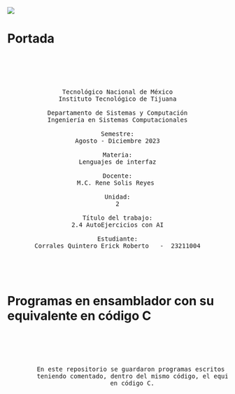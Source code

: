 ![](https://s3.amazonaws.com/videos.pentesteracademy.com/videos/badges/low/arm-assembly.png)

# Portada
<pre>

	<p align=center>

Tecnológico Nacional de México
Instituto Tecnológico de Tijuana

Departamento de Sistemas y Computación
Ingeniería en Sistemas Computacionales

Semestre:
Agosto - Diciembre 2023

Materia:
Lenguajes de interfaz

Docente:
M.C. Rene Solis Reyes 

Unidad:
2

Título del trabajo:
2.4 AutoEjercicios con AI

Estudiante:
Corrales Quintero Erick Roberto   -  23211004

	</p>
</pre>

# Programas en ensamblador con su equivalente en código C

<pre>
	
	<p align=center>
		
		En este repositorio se guardaron programas escritos en código ensamblador,
		teniendo comentado, dentro del mismo código, el equivalente de tal programa
		en código C.
  	</p>

</pre>


